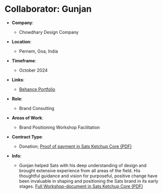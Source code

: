 # Collaborator: Gunjan

- **Company**:
  - Chowdhary Design Company

- **Location**:  
  - Pernem, Goa, India

- **Timeframe**:  
  - October 2024

- **Links**:  
  - [Behance Portfolio](https://www.behance.net/CDCo)

- **Role**:  
  - Brand Consulting  

- **Areas of Work**:  
  - Brand Positioning Workshop Facilitation  

- **Contract Type**:  
  - Donation; [Proof of payment in Sats Ketchup Core (PDF)](https://github.com/bahuwrihi/sats-ketchup-core/blob/main/_Files/Contract%20Files/TROXXY%20Wilde%20Hilde.pdf)

- **Info**:
  - Gunjan helped Sats with his deep understanding of design and brought extensive experience from all areas of the field. His thoughtful guidance and vision for purposeful, positive change have been invaluable in shaping and positioning the Sats brand in its early stages. [Full Workshop-document in Sats Ketchup Core (PDF)](https://github.com/bahuwrihi/Sats-Ketchup-Core/blob/main/_Files/Brand%20Positioning/Sats%20Brand%20Positioning%20Exercise.pdf)
